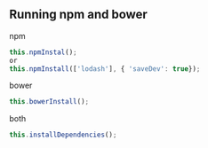 ## Running npm and bower

npm
```javascript
this.npmInstal();
or
this.npmInstall(['lodash'], { 'saveDev': true});
```

bower
```javascript
this.bowerInstall();
```

both
```javascript
this.installDependencies();
```
